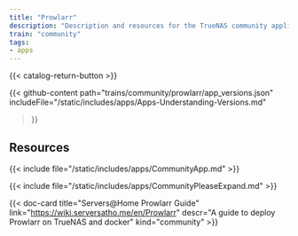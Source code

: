 ```yaml
---
title: "Prowlarr"
description: "Description and resources for the TrueNAS community application called Prowlarr."
train: "community"
tags:
- apps
---
```


{{< catalog-return-button >}}

{{< github-content 
    path="trains/community/prowlarr/app_versions.json"
	includeFile="/static/includes/apps/Apps-Understanding-Versions.md"
>}}

## Resources

{{< include file="/static/includes/apps/CommunityApp.md" >}}

{{< include file="/static/includes/apps/CommunityPleaseExpand.md" >}}

<div class="docs-sections">

{{< doc-card title="Servers@Home Prowlarr Guide" link="https://wiki.serversatho.me/en/Prowlarr" descr="A guide to deploy Prowlarr on TrueNAS and docker" kind="community" >}}

</div>
